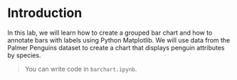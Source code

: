 # Introduction

In this lab, we will learn how to create a grouped bar chart and how to annotate bars with labels using Python Matplotlib. We will use data from the Palmer Penguins dataset to create a chart that displays penguin attributes by species.

> You can write code in `barchart.ipynb`.
